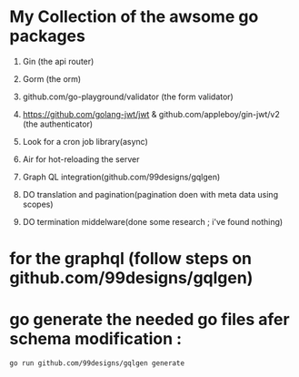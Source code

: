 # My Collection of the awsome go packages 

1. Gin  (the api router)
2. Gorm (the orm)
3. github.com/go-playground/validator  (the  form validator)
4. https://github.com/golang-jwt/jwt  &  github.com/appleboy/gin-jwt/v2 (the authenticator)
5. Look for a cron job library(async)
6. Air for hot-reloading the server
7. Graph QL integration(github.com/99designs/gqlgen)

7. DO translation and pagination(pagination doen with meta data using scopes)
8. DO termination middelware(done some research ; i've found nothing)



# for the graphql (follow steps on github.com/99designs/gqlgen)

# go generate the needed go files afer schema modification : 

```sh
go run github.com/99designs/gqlgen generate
```
